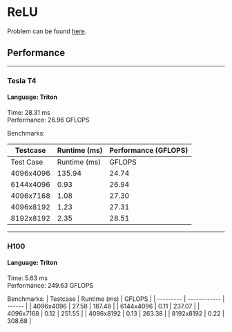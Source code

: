 # ReLU

Problem can be found [here](https://tensara.org/problems/relu).

## Performance

---
### Tesla T4

#### Language: Triton
Time: 28.31 ms\
Performance: 26.96 GFLOPS

Benchmarks:

| Testcase  | Runtime (ms) | Performance (GFLOPS) |
| --------- | ------------ | -------------------- |
| Test Case | Runtime (ms) | GFLOPS               |
| 4096x4096 | 135.94       | 24.74                |
| 6144x4096 | 0.93         | 26.94                |
| 4096x7168 | 1.08         | 27.30                |
| 4096x8192 | 1.23         | 27.31                |
| 8192x8192 | 2.35         | 28.51                |
---
### H100

#### Language: Triton
Time: 5.63 ms\
Performance: 249.63 GFLOPS

Benchmarks:
| Testcase  | Runtime (ms) | GFLOPS |
| --------- | ------------ | ------ |
| 4096x4096 | 27.58        | 187.48 |
| 6144x4096 | 0.11         | 237.07 |
| 4096x7168 | 0.12         | 251.55 |
| 4096x8192 | 0.13         | 263.38 |
| 8192x8192 | 0.22         | 308.68 |
